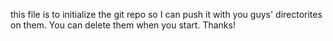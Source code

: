 this file is to initialize the git repo so I can push it with you guys' directorites on them. You can delete them when you start. Thanks!
